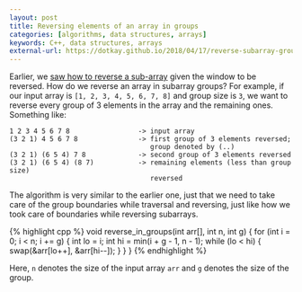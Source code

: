 ```yaml
---
layout: post
title: Reversing elements of an array in groups
categories: [algorithms, data structures, arrays]
keywords: C++, data structures, arrays
external-url: https://dotkay.github.io/2018/04/17/reverse-subarray-groups
---
```


Earlier, we [saw how to reverse a sub-array](https://dotkay.github.io/2018/04/05/reverse-a-subarray) given the window to be reversed. How do we reverse an array in subarray groups? For example, if our input array is `[1, 2, 3, 4, 5, 6, 7, 8]` and group size is `3`, we want to reverse every group of 3 elements in the array and the remaining ones. Something like:

```
1 2 3 4 5 6 7 8                 -> input array
(3 2 1) 4 5 6 7 8               -> first group of 3 elements reversed;
                                   group denoted by (..)
(3 2 1) (6 5 4) 7 8             -> second group of 3 elements reversed
(3 2 1) (6 5 4) (8 7)           -> remaining elements (less than group size)
                                   reversed
```

The algorithm is very similar to the earlier one, just that we need to take care of the group boundaries while traversal and reversing, just like how we took care of boundaries while reversing subarrays.

{% highlight cpp %}
void reverse_in_groups(int arr[], int n, int g)
{
  for (int i = 0; i < n; i += g)
  {
    int lo = i;
    int hi = min(i + g - 1, n - 1);
    while (lo < hi)
    {
      swap(&arr[lo++], &arr[hi--]);
    }
  }
}
{% endhighlight %}

Here, `n` denotes the size of the input array `arr` and `g` denotes the size of the group.




